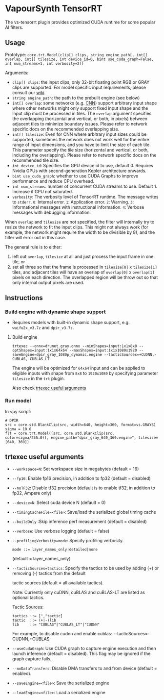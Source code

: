 # VapourSynth TensorRT

The vs-tensorrt plugin provides optimized CUDA runtime for some popular AI filters.

## Usage

Prototype: `core.trt.Model(clip[] clips, string engine_path[, int[] overlap, int[] tilesize, int device_id=0, bint use_cuda_graph=False, int num_streams=1, int verbosity=2])`

Arguments:
- `clip[] clips`: the input clips, only 32-bit floating point RGB or GRAY clips are supported. For model specific input requirements, please consult our [wiki](https://github.com/AmusementClub/vs-mlrt/wiki).
- `string engine_path`: the path to the prebuilt engine (see below)
- `int[] overlap`: some networks (e.g. [CNN](https://en.wikipedia.org/wiki/Convolutional_neural_network)) support arbitrary input shape where other networks might only support fixed input shape and the input clip must be processed in tiles. The `overlap` argument specifies the overlapping (horizontal and vertical, or both, in pixels) between adjacent tiles to minimize boundary issues. Please refer to network specific docs on the recommended overlapping size.
- `int[] tilesize`: Even for CNN where arbitrary input sizes could be supported, sometimes the network does not work well for the entire range of input dimensions, and you have to limit the size of each tile. This parameter specify the tile size (horizontal and vertical, or both, including the overlapping). Please refer to network specific docs on the recommended tile size.
- `int device_id`: Specifies the GPU device id to use, default 0. Requires Nvidia GPUs with second-generation Kepler architecture onwards.
- `bint use_cuda_graph`: whether to use CUDA Graphs to improve performance and reduce CPU overhead.
- `int num_streams`: number of concurrent CUDA streams to use. Default 1. Increase if GPU not saturated.
- `verbosity`: The verbosity level of TensorRT runtime. The message writes to `stderr`.
  `0`: Internal error. `1`: Application error. `2`: Warning. `3`: Informational messages with instructional information. `4`: Verbose messages with debugging information.
  
When `overlap` and `tilesize` are not specified, the filter will internally try to resize the network to fit the input clips. This might not always work (for example, the network might require the width to be divisible by 8), and the filter will error out in this case.

The general rule is to either:
1. left out `overlap`, `tilesize` at all and just process the input frame in one tile, or
2. set all three so that the frame is processed in `tilesize[0]` x `tilesize[1]` tiles, and adjacent tiles will have an overlap of `overlap[0]` x `overlap[1]` pixels on each direction. The overlapped region will be throw out so that only internal output pixels are used.

## Instructions

### Build engine with dynamic shape support
- Requires models with built-in dynamic shape support, e.g. `waifu2x_v3.7z` and `dpir_v3.7z`.

1. Build engine
   ```shell
   trtexec --onnx=drunet_gray.onnx --minShapes=input:1x1x8x8 --optShapes=input:1x1x64x64 --maxShapes=input:1x1x1080x1920 --saveEngine=dpir_gray_1080p_dynamic.engine --tacticSources=+CUDNN,-CUBLAS,-CUBLAS_LT
   ```
   
   The engine will be optimized for `64x64` input and can be applied to eligible inputs with shape from `8x8` to `1920x1080` by specifying parameter `tilesize` in the `trt` plugin.
    
   Also check [trtexec useful arguments](#trtexec-useful-arguments)

### Run model
In vpy script:
```python3
# DPIR
src = core.std.BlankClip(src, width=640, height=360, format=vs.GRAYS)
sigma = 10.0
flt = core.trt.Model([src, core.std.BlankClip(src, color=sigma/255.0)], engine_path="dpir_gray_640_360.engine", tilesize=[640, 360])
```

## trtexec useful arguments
- `--workspace=N`: Set workspace size in megabytes (default = 16)

- `--fp16`: Enable fp16 precision, in addition to fp32 (default = disabled)

- `--noTF32`: Disable tf32 precision (default is to enable tf32, in addition to fp32, Ampere only)

- `--device=N`: Select cuda device N (default = 0)

- `--timingCacheFile=<file>`:  Save/load the serialized global timing cache

- `--buildOnly` :Skip inference perf measurement (default = disabled)

- `--verbose`: Use verbose logging (default = false)

- `--profilingVerbosity=mode`: Specify profiling verbosity.

  ```
  mode ::= layer_names_only|detailed|none
  ```

  (default = layer_names_only)

- `--tacticSources=tactics`: Specify the tactics to be used by adding (+) or removing (-) tactics from the default

  tactic sources (default = all available tactics).

  Note: Currently only cuDNN, cuBLAS and cuBLAS-LT are listed as optional tactics.

  Tactic Sources: 
  ```
  tactics ::= [","tactic]
  tactic  ::= (+|-)lib
  lib     ::= "CUBLAS"|"CUBLAS_LT"|"CUDNN"
  ```

  For example, to disable cudnn and enable cublas: --tacticSources=-CUDNN,+CUBLAS

- `--useCudaGraph`: Use CUDA graph to capture engine execution and then launch inference (default = disabled).
  This flag may be ignored if the graph capture fails.

- `--noDataTransfers`: Disable DMA transfers to and from device (default = enabled).

- `--saveEngine=<file>`: Save the serialized engine

- `--loadEngine=<file>`: Load a serialized engine

